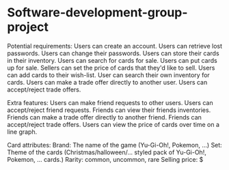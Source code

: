 # Software-development-group-project
Potential requirements: 
  Users can create an account. 
  Users can retrieve lost passwords. 
  Users can change their passwords. 
  Users can store their cards in their inventory.
  Users can search for cards for sale.
  Users can put cards up for sale.
  Sellers can set the price of cards that they'd like to sell.
  Users can add cards to their wish-list.
  User can search their own inventory for cards.
  Users can make a trade offer directly to another user.
  Users can accept/reject trade offers.
  
Extra features:
  Users can make friend requests to other users.
  Users can accept/reject friend requests.
  Friends can view their friends inventories.
  Friends can make a trade offer directly to another friend.
  Friends can accept/reject trade offers.
  Users can view the price of cards over time on a line graph.
  
Card attributes:
  Brand: The name of the game (Yu-Gi-Oh!, Pokemon, ...)
  Set: Theme of the cards (Christmas/halloween/... styled pack of Yu-Gi-Oh!, Pokemon, ... cards.)
  Rarity: common, uncommon, rare
  Selling price: $
